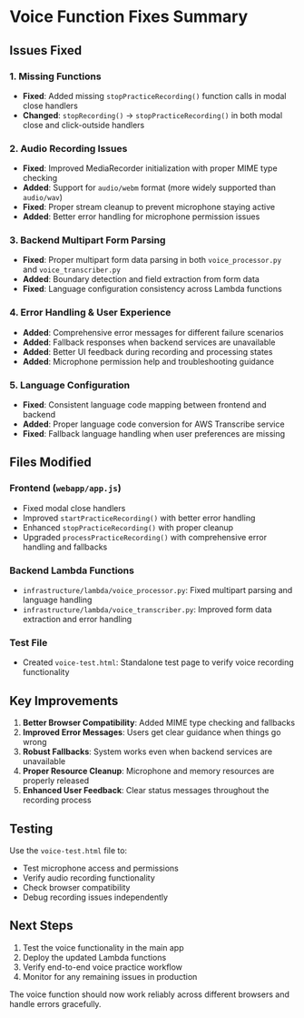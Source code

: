 # Voice Function Fixes Summary

## Issues Fixed

### 1. Missing Functions
- **Fixed**: Added missing `stopPracticeRecording()` function calls in modal close handlers
- **Changed**: `stopRecording()` → `stopPracticeRecording()` in both modal close and click-outside handlers

### 2. Audio Recording Issues
- **Fixed**: Improved MediaRecorder initialization with proper MIME type checking
- **Added**: Support for `audio/webm` format (more widely supported than `audio/wav`)
- **Fixed**: Proper stream cleanup to prevent microphone staying active
- **Added**: Better error handling for microphone permission issues

### 3. Backend Multipart Form Parsing
- **Fixed**: Proper multipart form data parsing in both `voice_processor.py` and `voice_transcriber.py`
- **Added**: Boundary detection and field extraction from form data
- **Fixed**: Language configuration consistency across Lambda functions

### 4. Error Handling & User Experience
- **Added**: Comprehensive error messages for different failure scenarios
- **Added**: Fallback responses when backend services are unavailable
- **Added**: Better UI feedback during recording and processing states
- **Added**: Microphone permission help and troubleshooting guidance

### 5. Language Configuration
- **Fixed**: Consistent language code mapping between frontend and backend
- **Added**: Proper language code conversion for AWS Transcribe service
- **Fixed**: Fallback language handling when user preferences are missing

## Files Modified

### Frontend (`webapp/app.js`)
- Fixed modal close handlers
- Improved `startPracticeRecording()` with better error handling
- Enhanced `stopPracticeRecording()` with proper cleanup
- Upgraded `processPracticeRecording()` with comprehensive error handling and fallbacks

### Backend Lambda Functions
- `infrastructure/lambda/voice_processor.py`: Fixed multipart parsing and language handling
- `infrastructure/lambda/voice_transcriber.py`: Improved form data extraction and error handling

### Test File
- Created `voice-test.html`: Standalone test page to verify voice recording functionality

## Key Improvements

1. **Better Browser Compatibility**: Added MIME type checking and fallbacks
2. **Improved Error Messages**: Users get clear guidance when things go wrong
3. **Robust Fallbacks**: System works even when backend services are unavailable
4. **Proper Resource Cleanup**: Microphone and memory resources are properly released
5. **Enhanced User Feedback**: Clear status messages throughout the recording process

## Testing

Use the `voice-test.html` file to:
- Test microphone access and permissions
- Verify audio recording functionality
- Check browser compatibility
- Debug recording issues independently

## Next Steps

1. Test the voice functionality in the main app
2. Deploy the updated Lambda functions
3. Verify end-to-end voice practice workflow
4. Monitor for any remaining issues in production

The voice function should now work reliably across different browsers and handle errors gracefully.
